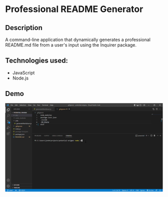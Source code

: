 # Professional README Generator

## Description
A command-line application that dynamically generates a professional README.md file from a user's input using the Inquirer package.

## Technologies used:
- JavaScript
- Node.js

## Demo
![](assets/img.png)
